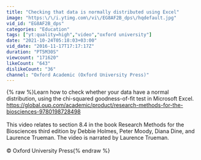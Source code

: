 ```yaml
---
title: "Checking that data is normally distributed using Excel"
image: "https:\/\/i.ytimg.com\/vi\/EG8AF2B_dps\/hqdefault.jpg"
vid_id: "EG8AF2B_dps"
categories: "Education"
tags: ["yt:quality=high","video","oxford university"]
date: "2021-10-24T05:18:03+03:00"
vid_date: "2016-11-17T17:17:17Z"
duration: "PT5M30S"
viewcount: "171620"
likeCount: "643"
dislikeCount: "36"
channel: "Oxford Academic (Oxford University Press)"
---
```

{% raw %}Learn how to check whether your data have a normal distribution, using the chi-squared goodness-of-fit test in Microsoft Excel. <br /><a rel="nofollow" target="blank" href="https://global.oup.com/academic/product/research-methods-for-the-biosciences-9780198728498">https://global.oup.com/academic/product/research-methods-for-the-biosciences-9780198728498</a><br /><br />This video relates to section 8.4 in the book Research Methods for the Biosciences third edition by Debbie Holmes, Peter Moody, Diana Dine, and Laurence Trueman. The video is narrated by Laurence Trueman.<br /><br />© Oxford University Press{% endraw %}

